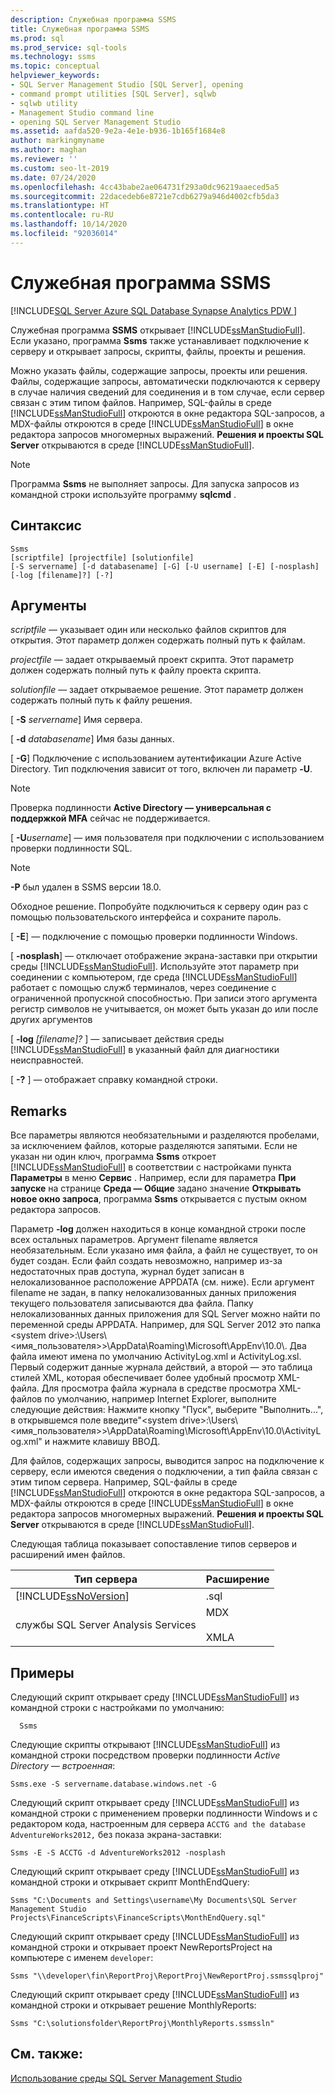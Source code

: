 ```yaml
---
description: Служебная программа SSMS
title: Служебная программа SSMS
ms.prod: sql
ms.prod_service: sql-tools
ms.technology: ssms
ms.topic: conceptual
helpviewer_keywords:
- SQL Server Management Studio [SQL Server], opening
- command prompt utilities [SQL Server], sqlwb
- sqlwb utility
- Management Studio command line
- opening SQL Server Management Studio
ms.assetid: aafda520-9e2a-4e1e-b936-1b165f1684e8
author: markingmyname
ms.author: maghan
ms.reviewer: ''
ms.custom: seo-lt-2019
ms.date: 07/24/2020
ms.openlocfilehash: 4cc43babe2ae064731f293a0dc96219aaeced5a5
ms.sourcegitcommit: 22dacedeb6e8721e7cdb6279a946d4002cfb5da3
ms.translationtype: HT
ms.contentlocale: ru-RU
ms.lasthandoff: 10/14/2020
ms.locfileid: "92036014"
---
```

# <a name="ssms-utility"></a>Служебная программа SSMS

[!INCLUDE[SQL Server Azure SQL Database Synapse Analytics PDW ](../includes/applies-to-version/sql-asdb-asdbmi-asa-pdw.md)]

Служебная программа **SSMS** открывает [!INCLUDE[ssManStudioFull](../includes/ssmanstudiofull-md.md)]. Если указано, программа **Ssms** также устанавливает подключение к серверу и открывает запросы, скрипты, файлы, проекты и решения.

Можно указать файлы, содержащие запросы, проекты или решения. Файлы, содержащие запросы, автоматически подключаются к серверу в случае наличия сведений для соединения и в том случае, если сервер связан с этим типом файлов. Например, SQL-файлы в среде [!INCLUDE[ssManStudioFull](../includes/ssmanstudiofull-md.md)] откроются в окне редактора SQL-запросов, а MDX-файлы откроются в среде [!INCLUDE[ssManStudioFull](../includes/ssmanstudiofull-md.md)] в окне редактора запросов многомерных выражений. **Решения и проекты SQL Server** открываются в среде [!INCLUDE[ssManStudioFull](../includes/ssmanstudiofull-md.md)].

> [!NOTE]
> Программа **Ssms** не выполняет запросы. Для запуска запросов из командной строки используйте программу **sqlcmd** . 

## <a name="syntax"></a>Синтаксис

```syntaxsql
Ssms
[scriptfile] [projectfile] [solutionfile] 
[-S servername] [-d databasename] [-G] [-U username] [-E] [-nosplash] [-log [filename]?] [-?] 
```

## <a name="arguments"></a>Аргументы

*scriptfile* — указывает один или несколько файлов скриптов для открытия. Этот параметр должен содержать полный путь к файлам. 

*projectfile* — задает открываемый проект скрипта. Этот параметр должен содержать полный путь к файлу проекта скрипта. 

*solutionfile* — задает открываемое решение. Этот параметр должен содержать полный путь к файлу решения. 

[ **-S** _servername_] Имя сервера.

[ **-d** _databasename_] Имя базы данных.

[ **-G**] Подключение с использованием аутентификации Azure Active Directory. Тип подключения зависит от того, включен ли параметр **-U**.

> [!Note]
> Проверка подлинности **Active Directory — универсальная с поддержкой MFA** сейчас не поддерживается.

[ **-U**_username_] — имя пользователя при подключении с использованием проверки подлинности SQL.

> [!Note]
> **-P** был удален в SSMS версии 18.0.
>
> Обходное решение. Попробуйте подключиться к серверу один раз с помощью пользовательского интерфейса и сохраните пароль.

[ **-E**] — подключение с помощью проверки подлинности Windows.

[ **-nosplash**] — отключает отображение экрана-заставки при открытии среды [!INCLUDE[ssManStudioFull](../includes/ssmanstudiofull-md.md)]. Используйте этот параметр при соединении с компьютером, где среда [!INCLUDE[ssManStudioFull](../includes/ssmanstudiofull-md.md)] работает с помощью служб терминалов, через соединение с ограниченной пропускной способностью. При записи этого аргумента регистр символов не учитывается, он может быть указан до или после других аргументов

[ **-log** _[filename]?_ ] — записывает действия среды [!INCLUDE[ssManStudioFull](../includes/ssmanstudiofull-md.md)] в указанный файл для диагностики неисправностей.

[ **-?** ] — отображает справку командной строки.

## <a name="remarks"></a>Remarks

Все параметры являются необязательными и разделяются пробелами, за исключением файлов, которые разделяются запятыми. Если не указан ни один ключ, программа **Ssms** откроет [!INCLUDE[ssManStudioFull](../includes/ssmanstudiofull-md.md)] в соответствии с настройками пункта **Параметры** в меню **Сервис** . Например, если для параметра **При запуске** на странице **Среда — Общие** задано значение **Открывать новое окно запроса**, программа **Ssms** открывается с пустым окном редактора запросов.

Параметр **-log** должен находиться в конце командной строки после всех остальных параметров. Аргумент filename является необязательным. Если указано имя файла, а файл не существует, то он будет создан. Если файл создать невозможно, например из-за недостаточных прав доступа, журнал будет записан в нелокализованное расположение APPDATA (см. ниже). Если аргумент filename не задан, в папку нелокализованных данных приложения текущего пользователя записываются два файла. Папку нелокализованных данных приложения для SQL Server можно найти по переменной среды APPDATA. Например, для SQL Server 2012 это папка \<system drive>:\Users\\<имя_пользователя>\>\AppData\Roaming\Microsoft\AppEnv\10.0\\. Два файла имеют имена по умолчанию ActivityLog.xml и ActivityLog.xsl. Первый содержит данные журнала действий, а второй ― это таблица стилей XML, которая обеспечивает более удобный просмотр XML-файла. Для просмотра файла журнала в средстве просмотра XML-файлов по умолчанию, например Internet Explorer, выполните следующие действия: Нажмите кнопку "Пуск", выберите "Выполнить...", в открывшемся поле введите"\<system drive>:\Users\\<имя_пользователя>\>\AppData\Roaming\Microsoft\AppEnv\10.0\ActivityLog.xml" и нажмите клавишу ВВОД.

Для файлов, содержащих запросы, выводится запрос на подключение к серверу, если имеются сведения о подключении, а тип файла связан с этим типом сервера. Например, SQL-файлы в среде [!INCLUDE[ssManStudioFull](../includes/ssmanstudiofull-md.md)] откроются в окне редактора SQL-запросов, а MDX-файлы откроются в среде [!INCLUDE[ssManStudioFull](../includes/ssmanstudiofull-md.md)] в окне редактора запросов многомерных выражений. **Решения и проекты SQL Server** открываются в среде [!INCLUDE[ssManStudioFull](../includes/ssmanstudiofull-md.md)].

Следующая таблица показывает сопоставление типов серверов и расширений имен файлов.

| Тип сервера | Расширение |
|-------------|-----------|
|[!INCLUDE[ssNoVersion](../includes/ssnoversion-md.md)]|.sql|
|службы SQL Server Analysis Services|MDX<br /><br /> XMLA|

## <a name="examples"></a>Примеры

Следующий скрипт открывает среду [!INCLUDE[ssManStudioFull](../includes/ssmanstudiofull-md.md)] из командной строки с настройками по умолчанию:

```console
  Ssms
```

Следующие скрипты открывают [!INCLUDE[ssManStudioFull](../includes/ssmanstudiofull-md.md)] из командной строки посредством проверки подлинности *Active Directory — встроенная*:

```console
Ssms.exe -S servername.database.windows.net -G
```

Следующий скрипт открывает среду [!INCLUDE[ssManStudioFull](../includes/ssmanstudiofull-md.md)] из командной строки с применением проверки подлинности Windows и с редактором кода, настроенным для сервера `ACCTG and the database AdventureWorks2012,` без показа экрана-заставки:

```console
Ssms -E -S ACCTG -d AdventureWorks2012 -nosplash
```

Следующий скрипт открывает среду [!INCLUDE[ssManStudioFull](../includes/ssmanstudiofull-md.md)] из командной строки и открывает скрипт MonthEndQuery:

```console
Ssms "C:\Documents and Settings\username\My Documents\SQL Server Management Studio Projects\FinanceScripts\FinanceScripts\MonthEndQuery.sql"
```

Следующий скрипт открывает среду [!INCLUDE[ssManStudioFull](../includes/ssmanstudiofull-md.md)] из командной строки и открывает проект NewReportsProject на компьютере с именем `developer`:

```console
Ssms "\\developer\fin\ReportProj\ReportProj\NewReportProj.ssmssqlproj"
```

Следующий скрипт открывает среду [!INCLUDE[ssManStudioFull](../includes/ssmanstudiofull-md.md)] из командной строки и открывает решение MonthlyReports: 

```console
Ssms "C:\solutionsfolder\ReportProj\MonthlyReports.ssmssln"
```

## <a name="see-also"></a>См. также:

[Использование среды SQL Server Management Studio](./sql-server-management-studio-ssms.md)
